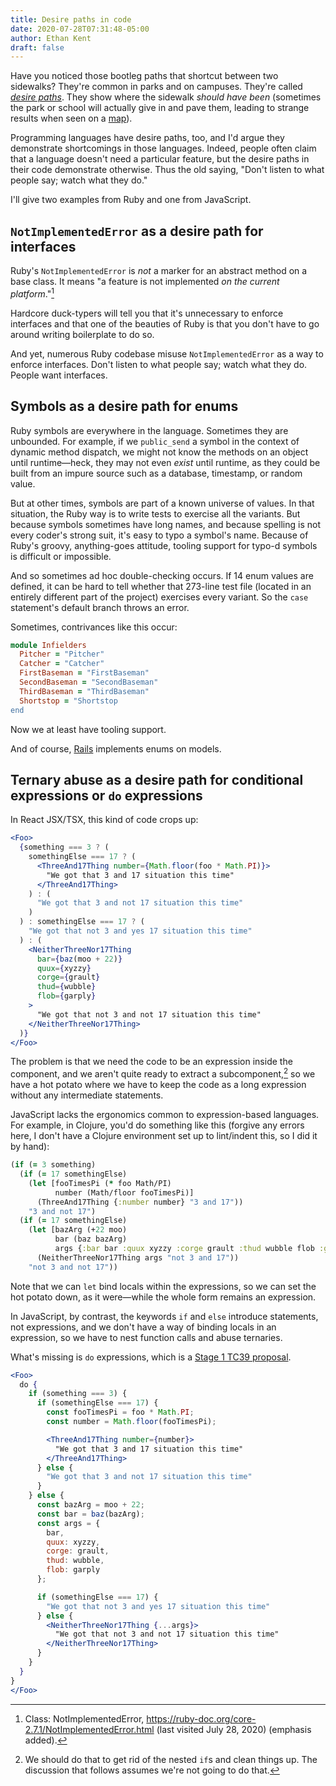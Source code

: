 ```yaml
---
title: Desire paths in code
date: 2020-07-28T07:31:48-05:00
author: Ethan Kent
draft: false
---
```


Have you noticed those bootleg paths that shortcut between two sidewalks?
They're common in parks and on campuses. They're called [_desire
paths_](https://en.wikipedia.org/wiki/Desire_path). They show where the
sidewalk _should have been_ (sometimes the park or school will actually give
in and pave them, leading to strange results when seen on a
[map](https://www.google.com/maps/@35.912851,-79.052018,423m/data=!3m1!1e3)).

Programming languages have desire paths, too, and I'd argue they demonstrate
shortcomings in those languages. Indeed, people often claim that a language
doesn't need a particular feature, but the desire paths in their code
demonstrate otherwise. Thus the old saying, "Don't listen to what people say;
watch what they do."

I'll give two examples from Ruby and one from JavaScript.

## `NotImplementedError` as a desire path for interfaces

Ruby's `NotImplementedError` is _not_ a marker for an abstract method on a
base class. It means "a feature is not implemented _on the current
platform_."[^meaning]

[^meaning]: Class: NotImplementedError, https://ruby-doc.org/core-2.7.1/NotImplementedError.html (last visited July 28, 2020) (emphasis added).

Hardcore duck-typers will tell you that it's unnecessary to enforce
interfaces and that one of the beauties of Ruby is that you don't have to go
around writing boilerplate to do so.

And yet, numerous Ruby codebase misuse `NotImplementedError` as a way to
enforce interfaces. Don't listen to what people say; watch what they do.
People want interfaces.

## Symbols as a desire path for enums

Ruby symbols are everywhere in the language. Sometimes they are unbounded.
For example, if we `public_send` a symbol in the context of dynamic method
dispatch, we might not know the methods on an object until runtime—heck, they
may not even _exist_ until runtime, as they could be built from an impure
source such as a database, timestamp, or random value.

But at other times, symbols are part of a known universe of values. In that
situation, the Ruby way is to write tests to exercise all the variants. But
because symbols sometimes have long names, and because spelling is not every
coder's strong suit, it's easy to typo a symbol's name. Because of Ruby's
groovy, anything-goes attitude, tooling support for typo-d symbols is
difficult or impossible.

And so sometimes ad hoc double-checking occurs. If 14 enum values are
defined, it can be hard to tell whether that 273-line test file (located in
an entirely different part of the project) exercises every variant. So the
`case` statement's default branch throws an error.

Sometimes, contrivances like this occur:

```ruby
module Infielders
  Pitcher = "Pitcher"
  Catcher = "Catcher"
  FirstBaseman = "FirstBaseman"
  SecondBaseman = "SecondBaseman"
  ThirdBaseman = "ThirdBaseman"
  Shortstop = "Shortstop
end
```

Now we at least have tooling support.

And of course,
[Rails](https://api.rubyonrails.org/v5.2.3/classes/ActiveRecord/Enum.html)
implements enums on models.

## Ternary abuse as a desire path for conditional expressions or `do` expressions

In React JSX/TSX, this kind of code crops up:

```jsx
<Foo>
  {something === 3 ? (
    somethingElse === 17 ? (
      <ThreeAnd17Thing number={Math.floor(foo * Math.PI)}>
        "We got that 3 and 17 situation this time"
      </ThreeAnd17Thing>
    ) : (
      "We got that 3 and not 17 situation this time"
    )
  ) : somethingElse === 17 ? (
    "We got that not 3 and yes 17 situation this time"
  ) : (
    <NeitherThreeNor17Thing
      bar={baz(moo + 22)}
      quux={xyzzy}
      corge={grault}
      thud={wubble}
      flob={garply}
    >
      "We got that not 3 and not 17 situation this time"
    </NeitherThreeNor17Thing>
  )}
</Foo>
```

The problem is that we need the code to be an expression inside the
component, and we aren't quite ready to extract a subcomponent,[^should] so
we have a hot potato where we have to keep the code as a long expression
without any intermediate statements.

[^should]: We should do that to get rid of the nested `if`s and clean things up. The discussion that follows assumes we're not going to do that.

JavaScript lacks the ergonomics common to expression-based languages. For
example, in Clojure, you'd do something like this (forgive any errors here, I
don't have a Clojure environment set up to lint/indent this, so I did it by
hand):

```clojure
(if (= 3 something)
  (if (= 17 somethingElse)
    (let [fooTimesPi (* foo Math/PI)
          number (Math/floor fooTimesPi)]
      (ThreeAnd17Thing {:number number} "3 and 17"))
    "3 and not 17")
  (if (= 17 somethingElse)
    (let [bazArg (+22 moo)
          bar (baz bazArg)
          args {:bar bar :quux xyzzy :corge grault :thud wubble flob :garply}]
      (NeitherThreeNor17Thing args "not 3 and 17"))
    "not 3 and not 17"))
```

Note that we can `let` bind locals within the expressions, so we can set the
hot potato down, as it were—while the whole form remains an expression.

In JavaScript, by contrast, the keywords `if` and `else` introduce statements, not
expressions, and we don't have a way of binding locals in an expression, so
we have to nest function calls and abuse ternaries.

What's missing is `do` expressions, which is a [Stage 1 TC39
proposal](https://github.com/tc39/proposal-do-expressions).

```jsx
<Foo>
  do {
    if (something === 3) {
      if (somethingElse === 17) {
        const fooTimesPi = foo * Math.PI;
        const number = Math.floor(fooTimesPi);

        <ThreeAnd17Thing number={number}>
          "We got that 3 and 17 situation this time"
        </ThreeAnd17Thing>
      } else {
        "We got that 3 and not 17 situation this time"
      }
    } else {
      const bazArg = moo + 22;
      const bar = baz(bazArg);
      const args = {
        bar,
        quux: xyzzy,
        corge: grault,
        thud: wubble,
        flob: garply
      };

      if (somethingElse === 17) {
        "We got that not 3 and yes 17 situation this time"
      } else {
        <NeitherThreeNor17Thing {...args}>
          "We got that not 3 and not 17 situation this time"
        </NeitherThreeNor17Thing>
      }
    }
  }
}
</Foo>
```
